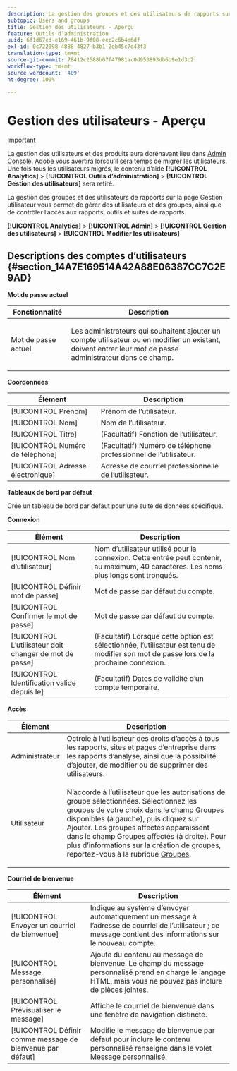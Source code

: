 ```yaml
---
description: La gestion des groupes et des utilisateurs de rapports sur la page Gestion utilisateur vous permet de gérer des utilisateurs et des groupes, ainsi que de contrôler l’accès aux rapports, outils et suites de rapports.
subtopic: Users and groups
title: Gestion des utilisateurs - Aperçu
feature: Outils d’administration
uuid: 6f1d67cd-e169-461b-9f08-eec2c6b4e6df
exl-id: 0c722098-4888-4827-b3b1-2eb45c7d43f3
translation-type: tm+mt
source-git-commit: 78412c2588b07f47981ac0d953893db6b9e1d3c2
workflow-type: tm+mt
source-wordcount: '409'
ht-degree: 100%

---
```


# Gestion des utilisateurs - Aperçu

>[!IMPORTANT]
>
>La gestion des utilisateurs et des produits aura dorénavant lieu dans [Admin Console](https://helpx.adobe.com/fr/enterprise/using/admin-console.html). Adobe vous avertira lorsqu’il sera temps de migrer les utilisateurs. Une fois tous les utilisateurs migrés, le contenu d’aide **[!UICONTROL Analytics]** > **[!UICONTROL Outils d’administration]** > **[!UICONTROL Gestion des utilisateurs]** sera retiré.

La gestion des groupes et des utilisateurs de rapports sur la page Gestion utilisateur vous permet de gérer des utilisateurs et des groupes, ainsi que de contrôler l’accès aux rapports, outils et suites de rapports.

**[!UICONTROL Analytics]** > **[!UICONTROL Admin]** > **[!UICONTROL Gestion des utilisateurs]** > **[!UICONTROL Modifier les utilisateurs]**

## Descriptions des comptes d’utilisateurs {#section_14A7E169514A42A88E06387CC7C2E9AD}

**Mot de passe actuel**

<table id="table_91D1FD20C4C1411292252364328677AF"> 
 <thead> 
  <tr> 
   <th colname="col1" class="entry"> Fonctionnalité </th> 
   <th colname="col2" class="entry"> Description </th> 
  </tr> 
 </thead>
 <tbody> 
  <tr> 
   <td colname="col1"> Mot de passe actuel </td> 
   <td colname="col2"> <p>Les administrateurs qui souhaitent ajouter un compte utilisateur ou en modifier un existant, doivent entrer leur mot de passe administrateur dans ce champ. </p> </td> 
  </tr> 
 </tbody> 
</table>

**Coordonnées**

| Élément | Description |
|---|---|
| [!UICONTROL Prénom] | Prénom de l’utilisateur. |
| [!UICONTROL Nom] | Nom de l’utilisateur. |
| [!UICONTROL Titre] | (Facultatif) Fonction de l’utilisateur. |
| [!UICONTROL Numéro de téléphone] | (Facultatif) Numéro de téléphone professionnel de l’utilisateur. |
| [!UICONTROL Adresse électronique] | Adresse de courriel professionnelle de l’utilisateur. |

**Tableaux de bord par défaut**

Crée un tableau de bord par défaut pour une suite de données spécifique.

**Connexion**

| Élément | Description |
|---|---|
| [!UICONTROL Nom d’utilisateur] | Nom d’utilisateur utilisé pour la connexion. Cette entrée peut contenir, au maximum, 40 caractères. Les noms plus longs sont tronqués. |
| [!UICONTROL Définir mot de passe] | Mot de passe par défaut du compte. |
| [!UICONTROL Confirmer le mot de passe] | Mot de passe par défaut du compte. |
| [!UICONTROL L’utilisateur doit changer de mot de passe] | (Facultatif) Lorsque cette option est sélectionnée, l’utilisateur est tenu de modifier son mot de passe lors de la prochaine connexion. |
| [!UICONTROL Identification valide depuis le] | (Facultatif) Dates de validité d’un compte temporaire. |

**Accès**

<table id="table_5CAF9AAAE7E648B4887CEB7D682292F2"> 
 <thead> 
  <tr> 
   <th colname="col1" class="entry"> Élément </th> 
   <th colname="col2" class="entry"> Description </th> 
  </tr> 
 </thead>
 <tbody> 
  <tr> 
   <td colname="col1"> <span class="wintitle"> Administrateur</span> </td> 
   <td colname="col2"> Octroie à l’utilisateur des droits d’accès à tous les rapports, sites et pages d’entreprise dans les rapports d’analyse, ainsi que la possibilité d’ajouter, de modifier ou de supprimer des utilisateurs. </td> 
  </tr> 
  <tr> 
   <td colname="col1"> <span class="wintitle"> Utilisateur</span> </td> 
   <td colname="col2"> <p> N’accorde à l’utilisateur que les autorisations de groupe sélectionnées. Sélectionnez les groupes de votre choix dans le champ <span class="uicontrol"> Groupes disponibles</span> (à gauche), puis cliquez sur <span class="uicontrol"> Ajouter</span>. Les groupes affectés apparaissent dans le champ <span class="uicontrol"> Groupes affectés</span> (à droite). Pour plus d’informations sur la création de groupes, reportez-vous à la rubrique <a href="/help/admin/user-management2/c-user-groups/groups.md"> Groupes</a>. </p> </td> 
  </tr> 
 </tbody> 
</table>

**Courriel de bienvenue**

| Élément | Description |
|---|---|
| [!UICONTROL Envoyer un courriel de bienvenue] | Indique au système d’envoyer automatiquement un message à l’adresse de courriel de l’utilisateur ; ce message contient des informations sur le nouveau compte. |
| [!UICONTROL Message personnalisé] | Ajoute du contenu au message de bienvenue. Le champ du message personnalisé prend en charge le langage HTML, mais vous ne pouvez pas inclure de pièces jointes. |
| [!UICONTROL Prévisualiser le message] | Affiche le courriel de bienvenue dans une fenêtre de navigation distincte. |
| [!UICONTROL Définir comme message de bienvenue par défaut] | Modifie le message de bienvenue par défaut pour inclure le contenu personnalisé renseigné dans le volet Message personnalisé. |
